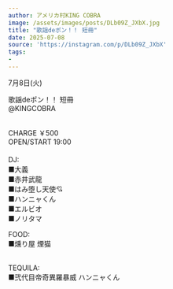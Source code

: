 ```yaml
---
author: アメリカ村KING COBRA
image: /assets/images/posts/DLb09Z_JXbX.jpg
title: "歌謡deポン！！ 短冊"
date: 2025-07-08
source: 'https://instagram.com/p/DLb09Z_JXbX'
tags:
- 
---
```

7月8日(火) 

歌謡deポン！！ 短冊<br>
@KINGCOBRA<br>
<br>
CHARGE ￥500 <br>
OPEN/START 19:00<br>
<br>
DJ:　<br>
 ■大義　<br>
 ■赤井武龍<br>
 ■はみ堕し天使💘<br>
 ■ハンニャくん<br>
 ■エルビオ<br>
 ■ノリタマ

FOOD:<br>
 ■燻り屋 煙猫<br>
<br>
TEQUILA:<br>
 ■弐代目帝奇異羅暴威  ハンニャくん